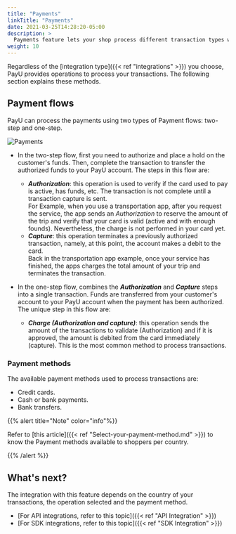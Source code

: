 ```yaml
---
title: "Payments"
linkTitle: "Payments"
date: 2021-03-25T14:28:20-05:00
description: >
  Payments feature lets your shop process different transaction types with multiple payment methods.
weight: 10
---
```


Regardless of the [integration type]({{< ref "integrations" >}}) you choose, PayU provides operations to process your transactions. The following section explains these methods.

## Payment flows
PayU can process the payments using two types of Payment flows: two-step and one-step.

![Payments](/assets/Payments/autorizacionycaptura-en.png)

* In the two-step flow, first you need to authorize and place a hold on the customer's funds. Then, complete the transaction to transfer the authorized funds to your PayU account. The steps in this flow are:
  - _**Authorization**_: this operation is used to verify if the card used to pay is active, has funds, etc. The transaction is not complete until a transaction capture is sent. </br>
For Example, when you use a transportation app, after you request the service, the app sends an _Authorization_ to reserve the amount of the trip and verify that your card is valid (active and with enough founds). Nevertheless, the charge is not performed in your card yet.
  - _**Capture**_: this operation terminates a previously authorized transaction, namely, at this point, the account makes a debit to the card.</br>
Back in the transportation app example, once your service has finished, the apps charges the total amount of your trip and terminates the transaction.

* In the one-step flow, combines the _**Authorization**_ and _**Capture**_ steps into a single transaction. Funds are transferred from your customer's account to your PayU account when the payment has been authorized. The unique step in this flow are:
  - _**Charge (Authorization and capture)**_: this operation sends the amount of the transactions to validate (Authorization) and if it is approved, the amount is debited from the card immediately (capture). This is the most common method to process transactions.

### Payment methods
The available payment methods used to process transactions are:

* Credit cards.
* Cash or bank payments.
* Bank transfers.

{{% alert title="Note" color="info"%}}

Refer to [this article]({{< ref "Select-your-payment-method.md" >}}) to know the Payment methods available to shoppers per country.

{{% /alert %}}

## What's next?
The integration with this feature depends on the country of your transactions, the operation selected and the payment method.

* [For API integrations, refer to this topic]({{< ref "API Integration" >}})
* [For SDK integrations, refer to this topic]({{< ref "SDK Integration" >}})

